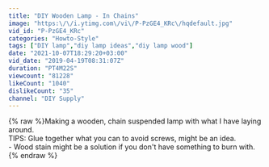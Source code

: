 ```yaml
---
title: "DIY Wooden Lamp - In Chains"
image: "https:\/\/i.ytimg.com\/vi\/P-PzGE4_KRc\/hqdefault.jpg"
vid_id: "P-PzGE4_KRc"
categories: "Howto-Style"
tags: ["DIY lamp","diy lamp ideas","diy lamp wood"]
date: "2021-10-07T18:29:20+03:00"
vid_date: "2019-04-19T08:31:07Z"
duration: "PT4M22S"
viewcount: "81228"
likeCount: "1040"
dislikeCount: "35"
channel: "DIY Supply"
---
```

{% raw %}Making a wooden, chain suspended lamp with what I have laying around.<br />TIPS: Glue together what you can to avoid screws, might be an idea.<br />- Wood stain might be a solution if you don't have something to burn with.{% endraw %}
